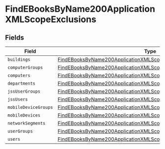 # FindEBooksByName200ApplicationXMLScopeExclusions


## Fields

| Field                                                                                                                                                                 | Type                                                                                                                                                                  | Required                                                                                                                                                              | Description                                                                                                                                                           |
| --------------------------------------------------------------------------------------------------------------------------------------------------------------------- | --------------------------------------------------------------------------------------------------------------------------------------------------------------------- | --------------------------------------------------------------------------------------------------------------------------------------------------------------------- | --------------------------------------------------------------------------------------------------------------------------------------------------------------------- |
| `buildings`                                                                                                                                                           | [FindEBooksByName200ApplicationXMLScopeExclusionsBuildings](../../models/operations/findebooksbyname200applicationxmlscopeexclusionsbuildings.md)[]                   | :heavy_minus_sign:                                                                                                                                                    | N/A                                                                                                                                                                   |
| `computerGroups`                                                                                                                                                      | [FindEBooksByName200ApplicationXMLScopeExclusionsComputerGroups](../../models/operations/findebooksbyname200applicationxmlscopeexclusionscomputergroups.md)[]         | :heavy_minus_sign:                                                                                                                                                    | N/A                                                                                                                                                                   |
| `computers`                                                                                                                                                           | [FindEBooksByName200ApplicationXMLScopeExclusionsComputers](../../models/operations/findebooksbyname200applicationxmlscopeexclusionscomputers.md)[]                   | :heavy_minus_sign:                                                                                                                                                    | N/A                                                                                                                                                                   |
| `departments`                                                                                                                                                         | [FindEBooksByName200ApplicationXMLScopeExclusionsDepartments](../../models/operations/findebooksbyname200applicationxmlscopeexclusionsdepartments.md)[]               | :heavy_minus_sign:                                                                                                                                                    | N/A                                                                                                                                                                   |
| `jssUserGroups`                                                                                                                                                       | [FindEBooksByName200ApplicationXMLScopeExclusionsJssUserGroups](../../models/operations/findebooksbyname200applicationxmlscopeexclusionsjssusergroups.md)[]           | :heavy_minus_sign:                                                                                                                                                    | N/A                                                                                                                                                                   |
| `jssUsers`                                                                                                                                                            | [FindEBooksByName200ApplicationXMLScopeExclusionsJssUsers](../../models/operations/findebooksbyname200applicationxmlscopeexclusionsjssusers.md)[]                     | :heavy_minus_sign:                                                                                                                                                    | N/A                                                                                                                                                                   |
| `mobileDeviceGroups`                                                                                                                                                  | [FindEBooksByName200ApplicationXMLScopeExclusionsMobileDeviceGroups](../../models/operations/findebooksbyname200applicationxmlscopeexclusionsmobiledevicegroups.md)[] | :heavy_minus_sign:                                                                                                                                                    | N/A                                                                                                                                                                   |
| `mobileDevices`                                                                                                                                                       | [FindEBooksByName200ApplicationXMLScopeExclusionsMobileDevices](../../models/operations/findebooksbyname200applicationxmlscopeexclusionsmobiledevices.md)[]           | :heavy_minus_sign:                                                                                                                                                    | N/A                                                                                                                                                                   |
| `networkSegments`                                                                                                                                                     | [FindEBooksByName200ApplicationXMLScopeExclusionsNetworkSegments](../../models/operations/findebooksbyname200applicationxmlscopeexclusionsnetworksegments.md)[]       | :heavy_minus_sign:                                                                                                                                                    | N/A                                                                                                                                                                   |
| `userGroups`                                                                                                                                                          | [FindEBooksByName200ApplicationXMLScopeExclusionsUserGroups](../../models/operations/findebooksbyname200applicationxmlscopeexclusionsusergroups.md)[]                 | :heavy_minus_sign:                                                                                                                                                    | N/A                                                                                                                                                                   |
| `users`                                                                                                                                                               | [FindEBooksByName200ApplicationXMLScopeExclusionsUsers](../../models/operations/findebooksbyname200applicationxmlscopeexclusionsusers.md)[]                           | :heavy_minus_sign:                                                                                                                                                    | N/A                                                                                                                                                                   |